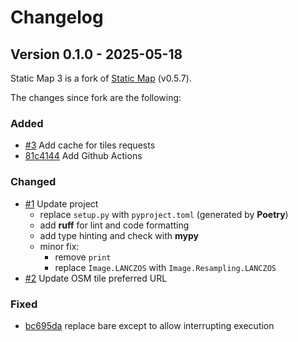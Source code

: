 # Changelog

## Version 0.1.0 - 2025-05-18

Static Map 3 is a fork of [Static Map](https://github.com/komoot/staticmap) (v0.5.7).

The changes since fork are the following:

### Added

* [#3](https://github.com/SamR1/staticmap/pull/3) Add cache for tiles requests
* [81c4144](https://github.com/SamR1/staticmap/commit/81c4144545f48cca7d098c3187766d82781d952d) Add Github Actions

### Changed

* [#1](https://github.com/SamR1/staticmap/pull/1) Update project
  - replace `setup.py` with `pyproject.toml` (generated by **Poetry**)
  - add **ruff** for lint and code formatting
  - add type hinting and check with **mypy**
  - minor fix:
    - remove `print`
    - replace `Image.LANCZOS` with `Image.Resampling.LANCZOS`
* [#2](https://github.com/SamR1/staticmap/pull/2) Update OSM tile preferred URL

### Fixed

* [bc695da](https://github.com/SamR1/staticmap/commit/bc695da943fd0f5cff2db69326b625ddca34e418) replace bare except to allow interrupting execution
